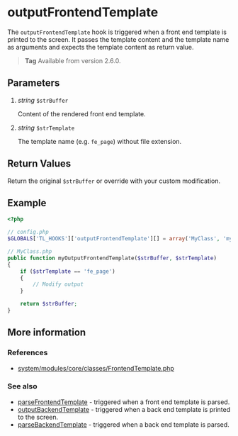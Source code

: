 # outputFrontendTemplate

The `outputFrontendTemplate` hook is triggered when a front end template is
printed to the screen. It passes the template content and the template name as
arguments and expects the template content as return value.

> **Tag** Available from version 2.6.0.


## Parameters

1. *string* `$strBuffer`

    Content of the rendered front end template.

2. *string* `$strTemplate`

    The template name (e.g. `fe_page`) without file extension.


## Return Values

Return the original `$strBuffer` or override with your custom modification.


## Example

```php
<?php

// config.php
$GLOBALS['TL_HOOKS']['outputFrontendTemplate'][] = array('MyClass', 'myOutputFrontendTemplate');

// MyClass.php
public function myOutputFrontendTemplate($strBuffer, $strTemplate)
{
    if ($strTemplate == 'fe_page')
    {
        // Modify output
    }

    return $strBuffer;
}
```


## More information


### References

- [system/modules/core/classes/FrontendTemplate.php](https://github.com/contao/core/blob/3.5.0/system/modules/core/classes/FrontendTemplate.php#L84-L91)


### See also

- [parseFrontendTemplate](parseFrontendTemplate.md) - triggered when a front end template is parsed.
- [outputBackendTemplate](outputBackendTemplate.md) - triggered when a back end template is printed to the screen.
- [parseBackendTemplate](parseBackendTemplate.md) - triggered when a back end template is parsed.
